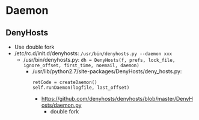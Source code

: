 # Daemon
## DenyHosts
*  Use double fork
  * /etc/rc.d/init.d/denyhosts: ```/usr/bin/denyhosts.py --daemon xxx```
    * /usr/bin/denyhosts.py: ```dh = DenyHosts(f, prefs, lock_file, ignore_offset, first_time, noemail, daemon)```
      * /usr/lib/python2.7/site-packages/DenyHosts/deny_hosts.py: 
        ```
        retCode = createDaemon()
        self.runDaemon(logfile, last_offset)
        ```
        * https://github.com/denyhosts/denyhosts/blob/master/DenyHosts/daemon.py
          * double fork
